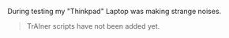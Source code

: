 During testing my "Thinkpad" Laptop was making strange noises.

> TrAIner scripts have not been added yet.
